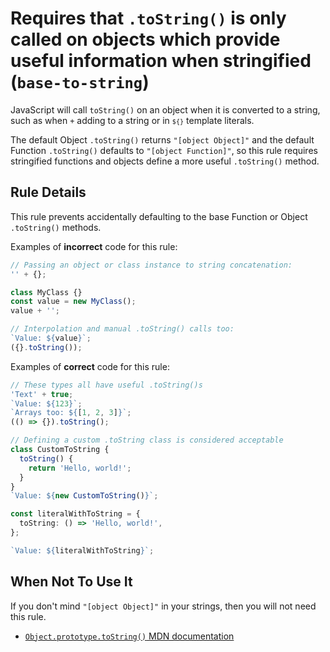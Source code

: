 # Requires that `.toString()` is only called on objects which provide useful information when stringified (`base-to-string`)

JavaScript will call `toString()` on an object when it is converted to a string, such as when `+` adding to a string or in <code>`${}`</code> template literals.

The default Object `.toString()` returns `"[object Object]"` and the default Function `.toString()` defaults to `"[object Function]"`, so this rule requires stringified functions and objects define a more useful `.toString()` method.

## Rule Details

This rule prevents accidentally defaulting to the base Function or Object `.toString()` methods.

Examples of **incorrect** code for this rule:

```ts
// Passing an object or class instance to string concatenation:
'' + {};

class MyClass {}
const value = new MyClass();
value + '';

// Interpolation and manual .toString() calls too:
`Value: ${value}`;
({}.toString());
```

Examples of **correct** code for this rule:

```ts
// These types all have useful .toString()s
'Text' + true;
`Value: ${123}`;
`Arrays too: ${[1, 2, 3]}`;
(() => {}).toString();

// Defining a custom .toString class is considered acceptable
class CustomToString {
  toString() {
    return 'Hello, world!';
  }
}
`Value: ${new CustomToString()}`;

const literalWithToString = {
  toString: () => 'Hello, world!',
};

`Value: ${literalWithToString}`;
```

## When Not To Use It

If you don't mind `"[object Object]"` in your strings, then you will not need this rule.

- [`Object.prototype.toString()` MDN documentation](https://developer.mozilla.org/en-US/docs/Web/JavaScript/Reference/Global_Objects/Object/toString)
